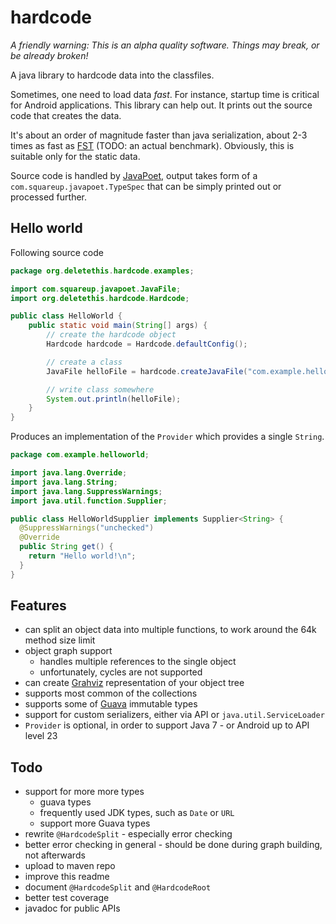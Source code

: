 # hardcode
*A friendly warning: This is an alpha quality software. Things may break, or
be already broken!*

A java library to hardcode data into the classfiles.

Sometimes, one need to load data *fast*. For instance, startup time is
critical for Android applications. This library can help out.
It prints out the source code that creates the data.

It's about an order of magnitude faster than java serialization,
about 2-3 times as fast as [FST](https://github.com/RuedigerMoeller/fast-serialization)
(TODO: an actual benchmark). Obviously, this is suitable
only for the static data.

Source code is handled by [JavaPoet](https://github.com/square/javapoet),
output takes form of a `com.squareup.javapoet.TypeSpec` that can be
simply printed out or processed further.

## Hello world
Following source code
```java
package org.deletethis.hardcode.examples;

import com.squareup.javapoet.JavaFile;
import org.deletethis.hardcode.Hardcode;

public class HelloWorld {
    public static void main(String[] args) {
        // create the hardcode object
        Hardcode hardcode = Hardcode.defaultConfig();

        // create a class
        JavaFile helloFile = hardcode.createJavaFile("com.example.helloworld", "HelloWorldSupplier", "Hello world!\n");

        // write class somewhere
        System.out.println(helloFile);
    }
}
```
Produces an implementation of the `Provider` which provides a single `String`.

```java
package com.example.helloworld;

import java.lang.Override;
import java.lang.String;
import java.lang.SuppressWarnings;
import java.util.function.Supplier;

public class HelloWorldSupplier implements Supplier<String> {
  @SuppressWarnings("unchecked")
  @Override
  public String get() {
    return "Hello world!\n";
  }
}
```
## Features
- can split an object data into multiple functions, to work around the 64k method size limit
- object graph support
  - handles multiple references to the single object
  - unfortunately, cycles are not supported
- can create [Grahviz](https://www.graphviz.org) representation of your object tree
- supports most common of the collections
- supports some of [Guava](https://github.com/google/guava) immutable types
- support for custom serializers, either via API or `java.util.ServiceLoader`
- `Provider` is optional, in order to support Java 7 - or  Android up to API level 23


## Todo
- support for more more types
  - guava types
  - frequently used JDK types, such as `Date` or `URL`
  - support more Guava types
- rewrite `@HardcodeSplit` - especially error checking
- better error checking in general - should be done during graph building,
  not afterwards
- upload to maven repo
- improve this readme
- document `@HardcodeSplit` and `@HardcodeRoot`
- better test coverage
- javadoc for public APIs

